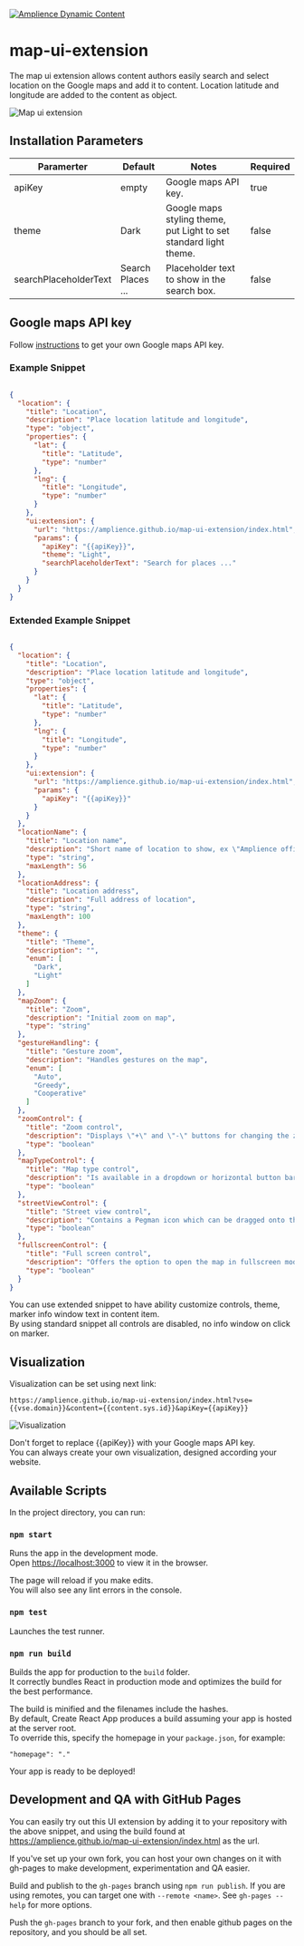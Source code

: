 [![Amplience Dynamic Content](header.png)](https://amplience.com/dynamic-content)

# map-ui-extension

The map ui extension allows content authors easily search and select location on the Google maps and add it to content.
Location latitude and longitude are added to the content as object.

![Map ui extension](screenshot.png)

## Installation Parameters

| Paramerter  |  Default  | Notes   | Required |
|---|---|---|---|
| apiKey | empty | Google maps API key. | true
| theme | Dark | Google maps styling theme, put Light to set standard light theme. | false
| searchPlaceholderText | Search Places ... | Placeholder text to show in the search box. | false


## Google maps API key

Follow [instructions](https://developers.google.com/maps/documentation/javascript/get-api-key) to get your own Google maps API key.

### Example Snippet

```json

{
  "location": {
    "title": "Location",
    "description": "Place location latitude and longitude",
    "type": "object",
    "properties": {
      "lat": {
        "title": "Latitude",
        "type": "number"
      },
      "lng": {
        "title": "Longitude",
        "type": "number"
      }
    },
    "ui:extension": {
      "url": "https://amplience.github.io/map-ui-extension/index.html",
      "params": {
        "apiKey": "{{apiKey}}",
        "theme": "Light",
        "searchPlaceholderText": "Search for places ..."
      }
    }
  }
}
```

### Extended Example Snippet

```json

{
  "location": {
    "title": "Location",
    "description": "Place location latitude and longitude",
    "type": "object",
    "properties": {
      "lat": {
        "title": "Latitude",
        "type": "number"
      },
      "lng": {
        "title": "Longitude",
        "type": "number"
      }
    },
    "ui:extension": {
      "url": "https://amplience.github.io/map-ui-extension/index.html",
      "params": {
        "apiKey": "{{apiKey}}"
      }
    }
  },
  "locationName": {
    "title": "Location name",
    "description": "Short name of location to show, ex \"Amplience office\"",
    "type": "string",
    "maxLength": 56
  },
  "locationAddress": {
    "title": "Location address",
    "description": "Full address of location",
    "type": "string",
    "maxLength": 100
  },
  "theme": {
    "title": "Theme",
    "description": "",
    "enum": [
      "Dark",
      "Light"
    ]
  },
  "mapZoom": {
    "title": "Zoom",
    "description": "Initial zoom on map",
    "type": "string"
  },
  "gestureHandling": {
    "title": "Gesture zoom",
    "description": "Handles gestures on the map",
    "enum": [
      "Auto",
      "Greedy",
      "Cooperative"
    ]
  },
  "zoomControl": {
    "title": "Zoom control",
    "description": "Displays \"+\" and \"-\" buttons for changing the zoom level of the map",
    "type": "boolean"
  },
  "mapTypeControl": {
    "title": "Map type control",
    "description": "Is available in a dropdown or horizontal button bar style, allowing the user to choose a map type",
    "type": "boolean"
  },
  "streetViewControl": {
    "title": "Street view control",
    "description": "Contains a Pegman icon which can be dragged onto the map to enable Street View",
    "type": "boolean"
  },
  "fullscreenControl": {
    "title": "Full screen control",
    "description": "Offers the option to open the map in fullscreen mode",
    "type": "boolean"
  }
}
```

You can use extended snippet to have ability customize controls, theme, marker info window text in content item.<br/>
By using standard snippet all controls are disabled, no info window on click on marker.

## Visualization

Visualization can be set using next link: 

`https://amplience.github.io/map-ui-extension/index.html?vse={{vse.domain}}&content={{content.sys.id}}&apiKey={{apiKey}}`

![Visualization](screenshot_vis.png)

Don't forget to replace {{apiKey}} with your Google maps API key.<br/>
You can always create your own visualization, designed according your website.

## Available Scripts

In the project directory, you can run:

### `npm start`

Runs the app in the development mode.<br />
Open [https://localhost:3000](https://localhost:3000) to view it in the browser.

The page will reload if you make edits.<br />
You will also see any lint errors in the console.

### `npm test`

Launches the test runner.<br />

### `npm run build`

Builds the app for production to the `build` folder.<br />
It correctly bundles React in production mode and optimizes the build for the best performance.

The build is minified and the filenames include the hashes.<br />
By default, Create React App produces a build assuming your app is hosted at the server root.<br />
To override this, specify the homepage in your `package.json`, for example:
 
 `"homepage": "."`

Your app is ready to be deployed!

## Development and QA with GitHub Pages

You can easily try out this UI extension by adding it to your repository with the above snippet, and using the build found at https://amplience.github.io/map-ui-extension/index.html as the url.

If you've set up your own fork, you can host your own changes on it with gh-pages to make development, experimentation and QA easier.

Build and publish to the `gh-pages` branch using `npm run publish`. If you are using remotes, you can target one with `--remote <name>`. See `gh-pages --help` for more options.

Push the `gh-pages` branch to your fork, and then enable github pages on the repository, and you should be all set.
